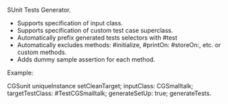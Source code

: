 SUnit Tests Generator.

- Supports specification of input class.
- Supports specification of custom test case superclass.
- Automatically prefix generated tests selectors with #test
- Automatically excludes methods: #initialize, #printOn: #storeOn:, etc. or custom methods.
- Adds dummy sample assertion for each method.

Example:

CGSunit uniqueInstance
	setCleanTarget;
	inputClass: CGSmalltalk;
	targetTestClass: #TestCGSmalltalk;
	generateSetUp: true;
	generateTests.
